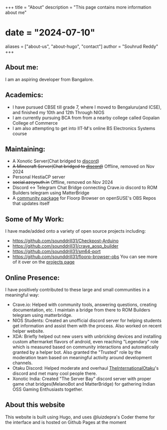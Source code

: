 +++
title = "About"
description = "This page contains more information about me"
# date = "2024-07-10"
aliases = ["about-us", "about-hugo", "contact"]
author = "Souhrud Reddy"
+++


## About me:
I am an aspiring developer from Bangalore.

## Academics:
- I have pursued CBSE till grade 7, where I moved to Bengaluru(and ICSE), and finished my 10th and 12th Through NIOS
- I am currently pursuing BCA from from a nearby college called Gopalan College of Commerce
- I am also attempting to get into IIT-M's online BS Electronics Systems course

## Maintaining:
- A Xonotic Server(Chat bridged to [discord](discord.gg/invite/Ws5NEF9sFw))
- ~~A Minecraft Server(Chat bridged to [discord](discord.gg/invite/Ws5NEF9sFw))~~ Offline, removed on Nov 2024
- Personal HestiaCP server
- ~~social.azcyouth.in~~ Offline, removed on Nov 2024
- Discord <-> Telegram Chat Bridge connecting Crave.io discord to ROM Builders telegram using MatterBridge
- A [community package](https://github.com/sounddrill31/floorp-browser-obs) for Floorp Browser on openSUSE's OBS Repos that updates itself

## Some of My Work:
I have made/added onto a variety of open source projects including:

* https://github.com/sounddrill31/Checkpost-Arduino
* https://github.com/sounddrill31/crave_aosp_builder
* https://github.com/sounddrill31/sm64-port
* https://github.com/sounddrill31/floorp-browser-obs
You can see more of it over on the [projects page](https://sounddrill31.github.io/projects/)

## Online Presence:
I have positively contributed to these large and small communities in a meaningful way:
* Crave.io: Helped with community tools, answering questions, creating documentation, etc. I maintain a bridge from there to ROM Builders telegram using matterbridge.
* NIOS Students: Created an unofficial discord server for helping students get information and assist them with the process. Also worked on recent helper website.
* XDA: Briefly helped out new users with unbricking devices and installing custom aftermarket flavors of android, even reaching "Legendary" role which is measured based on community interactions and automatically granted by a helper bot. Also granted the "Trusted" role by the moderation team based on meaningful activity around development channels. 
* Otaku Discord: Helped moderate and overhaul [TheInternationalOtaku](https://www.twitch.tv/theinternationalotaku)'s discord and met many cool people there.
* Xonotic India: Created "The Server Bay" discord server with proper game chat bridges(MelanoBot and MatterBridge) for gathering Indian OSS Gaming Enthusiasts together. 

## About this website
This website is built using Hugo, and uses @luizdepra's Coder theme for the interface and is hosted on Github Pages at the moment
